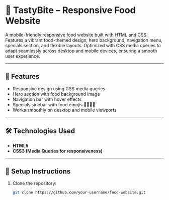 # 🍔 TastyBite – Responsive Food Website

A mobile-friendly responsive food website built with HTML and CSS. Features a vibrant food-themed design, hero background, navigation menu, specials section, and flexible layouts. Optimized with CSS media queries to adapt seamlessly across desktop and mobile devices, ensuring a smooth user experience.

---

## 📌 Features
- Responsive design using CSS media queries  
- Hero section with food background image  
- Navigation bar with hover effects  
- Specials sidebar with food emojis 🍕🥗🍝🍹  
- Works smoothly on desktop and mobile viewports  

---

## 🛠️ Technologies Used
- **HTML5**  
- **CSS3 (Media Queries for responsiveness)**  

---

## 🚀 Setup Instructions
1. Clone the repository:
   ```bash
   git clone https://github.com/your-username/food-website.git
